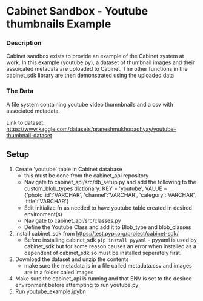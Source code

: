 # Cabinet Sandbox - Youtube thumbnails Example
### Description
Cabinet sandbox exists to provide an example of the Cabinet system at work. In this example (youtube.py), a dataset of thumbnail images and their assoicated metadata are uploaded to Cabinet. The other functions in the cabinet_sdk library are then demonstrated using the uploaded data

### The Data
A file system containing youtube video thumnbnails and a csv with associated metadata.

Link to dataset: https://www.kaggle.com/datasets/praneshmukhopadhyay/youtube-thumbnail-dataset 

## Setup
1. Create 'youtube' table in Cabinet database
    * this must be done from the cabinet_api repository
    * Navigate to cabinet_api/src/db_setup.py and add the following to the custom_blob_types dictionary: KEY = 'youtube', VALUE = {'photo_id':'VARCHAR', 'channel':'VARCHAR', 'category':'VARCHAR', 'title':'VARCHAR'}
    * Edit initialize fn as needed to have youtube table created in desired environment(s)
    * Navigate to cabinet_api/src/classes.py 
    * Define the Youtube Class and add it to Blob_type and blob_classes
2. Install cabinet_sdk from https://test.pypi.org/project/cabinet-sdk/
    * Before installing cabinet_sdk `pip install pyyaml` - pyyaml is used by cabinet_sdk but for some reason causes an error when installed as a dependent of cabinet_sdk so must be installed seperately first. 
3. Download the dataset and unzip the contents
    * make sure the metadata is in a file called metadata.csv and images are in a folder caled images
5. Make sure the cabinet_api is running and that ENV is set to the desired environment before attempting to run youtube.py
6. Run youtube_example.ipybn 